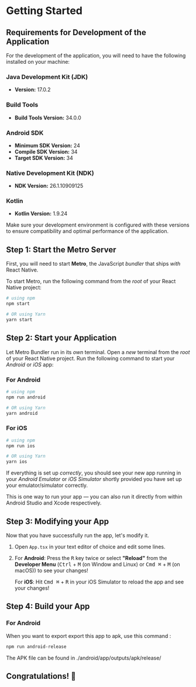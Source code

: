 

# Getting Started

## Requirements for Development of the Application

For the development of the application, you will need to have the following installed on your machine:

### Java Development Kit (JDK)
- **Version:** 17.0.2

### Build Tools
- **Build Tools Version:** 34.0.0

### Android SDK
- **Minimum SDK Version:** 24
- **Compile SDK Version:** 34
- **Target SDK Version:** 34

### Native Development Kit (NDK)
- **NDK Version:** 26.1.10909125

### Kotlin
- **Kotlin Version:** 1.9.24

Make sure your development environment is configured with these versions to ensure compatibility and optimal performance of the application.



## Step 1: Start the Metro Server

First, you will need to start **Metro**, the JavaScript _bundler_ that ships _with_ React Native.

To start Metro, run the following command from the _root_ of your React Native project:

```bash
# using npm
npm start

# OR using Yarn
yarn start
```

## Step 2: Start your Application

Let Metro Bundler run in its _own_ terminal. Open a _new_ terminal from the _root_ of your React Native project. Run the following command to start your _Android_ or _iOS_ app:

### For Android

```bash
# using npm
npm run android

# OR using Yarn
yarn android
```

### For iOS

```bash
# using npm
npm run ios

# OR using Yarn
yarn ios
```

If everything is set up _correctly_, you should see your new app running in your _Android Emulator_ or _iOS Simulator_ shortly provided you have set up your emulator/simulator correctly.

This is one way to run your app — you can also run it directly from within Android Studio and Xcode respectively.

## Step 3: Modifying your App

Now that you have successfully run the app, let's modify it.

1. Open `App.tsx` in your text editor of choice and edit some lines.
2. For **Android**: Press the <kbd>R</kbd> key twice or select **"Reload"** from the **Developer Menu** (<kbd>Ctrl</kbd> + <kbd>M</kbd> (on Window and Linux) or <kbd>Cmd ⌘</kbd> + <kbd>M</kbd> (on macOS)) to see your changes!

   For **iOS**: Hit <kbd>Cmd ⌘</kbd> + <kbd>R</kbd> in your iOS Simulator to reload the app and see your changes!

## Step 4: Build your App

### For Android

When you want to export export this app to apk, use this command :

```bash
npm run android-release
```

The APK file can be found in ./android/app/outputs/apk/release/

## Congratulations! :tada:
